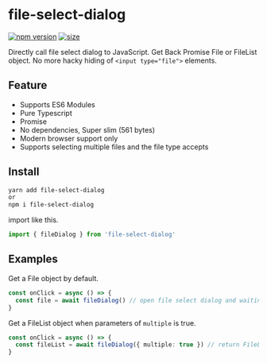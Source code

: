 # file-select-dialog

[![npm version](https://img.shields.io/npm/v/file-select-dialog.svg?style=flat)](https://www.npmjs.com/package/file-select-dialog)
[![size](https://img.shields.io/bundlephobia/min/file-select-dialog)](https://img.shields.io/bundlephobia/min/file-select-dialog)

Directly call file select dialog to JavaScript.
Get Back Promise File or FileList object.
No more hacky hiding of `<input type="file">` elements.

## Feature

- Supports ES6 Modules
- Pure Typescript
- Promise
- No dependencies, Super slim (561 bytes)
- Modern browser support only
- Supports selecting multiple files and the file type accepts

## Install

```bash
yarn add file-select-dialog
or
npm i file-select-dialog
```

import like this.

```ts
import { fileDialog } from 'file-select-dialog'
```

## Examples

Get a File object by default.

```ts
const onClick = async () => {
  const file = await fileDialog() // open file select dialog and waiting user selection then return File object. Your editor suggest File object types.
}
```

Get a FileList object when parameters of `multiple` is true.

```ts
const onClick = async () => {
  const fileList = await fileDialog({ multiple: true }) // return FileList object. Your editor suggest FileList object types.
}
```

